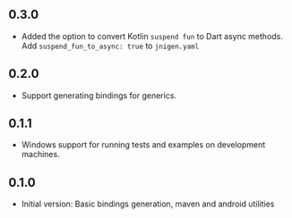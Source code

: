 ## 0.3.0
* Added the option to convert Kotlin `suspend fun` to Dart async methods. Add `suspend_fun_to_async: true` to `jnigen.yaml`

## 0.2.0
* Support generating bindings for generics.

## 0.1.1
* Windows support for running tests and examples on development machines.

## 0.1.0
* Initial version: Basic bindings generation, maven and android utilities
